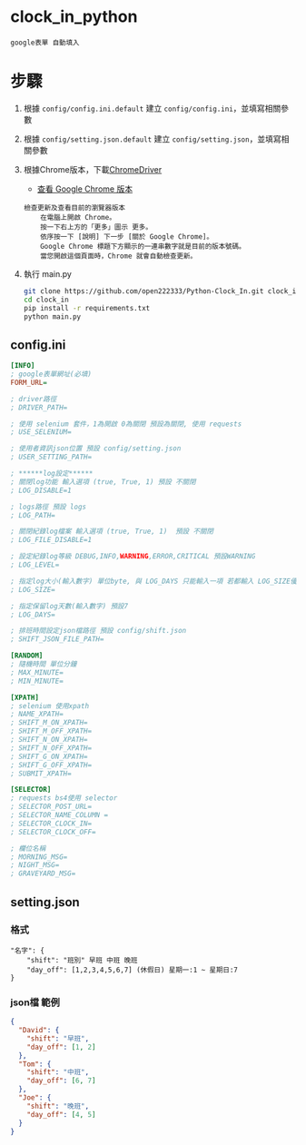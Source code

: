 # clock_in_python

```
google表單 自動填入
```

# 步驟

1. 根據 `config/config.ini.default` 建立 `config/config.ini`，並填寫相關參數

2. 根據 `config/setting.json.default` 建立 `config/setting.json`，並填寫相關參數

3. 根據Chrome版本，下載[ChromeDriver](https://chromedriver.chromium.org/downloads)

	- [查看 Google Chrome 版本](https://support.google.com/chrome/answer/95414?hl=zh-Hant&co=GENIE.Platform%3DDesktop#zippy=%2C%E6%AA%A2%E6%9F%A5%E6%9B%B4%E6%96%B0%E5%8F%8A%E6%9F%A5%E7%9C%8B%E7%9B%AE%E5%89%8D%E7%9A%84%E7%80%8F%E8%A6%BD%E5%99%A8%E7%89%88%E6%9C%AC)

	```
	檢查更新及查看目前的瀏覽器版本
		在電腦上開啟 Chrome。
		按一下右上方的「更多」圖示 更多。
		依序按一下 [說明] 下一步 [關於 Google Chrome]。
		Google Chrome 標題下方顯示的一連串數字就是目前的版本號碼。
		當您開啟這個頁面時，Chrome 就會自動檢查更新。
	```

4. 執行 main.py

	```bash
	git clone https://github.com/open222333/Python-Clock_In.git clock_in
	cd clock_in
	pip install -r requirements.txt
	python main.py
	```

## config.ini

```ini
[INFO]
; google表單網址(必填)
FORM_URL=

; driver路徑
; DRIVER_PATH=

; 使用 selenium 套件，1為開啟 0為關閉 預設為關閉, 使用 requests
; USE_SELENIUM=

; 使用者資訊json位置 預設 config/setting.json
; USER_SETTING_PATH=

; ******log設定******
; 關閉log功能 輸入選項 (true, True, 1) 預設 不關閉
; LOG_DISABLE=1

; logs路徑 預設 logs
; LOG_PATH=

; 關閉紀錄log檔案 輸入選項 (true, True, 1)  預設 不關閉
; LOG_FILE_DISABLE=1

; 設定紀錄log等級 DEBUG,INFO,WARNING,ERROR,CRITICAL 預設WARNING
; LOG_LEVEL=

; 指定log大小(輸入數字) 單位byte, 與 LOG_DAYS 只能輸入一項 若都輸入 LOG_SIZE優先
; LOG_SIZE=

; 指定保留log天數(輸入數字) 預設7
; LOG_DAYS=

; 排班時間設定json檔路徑 預設 config/shift.json
; SHIFT_JSON_FILE_PATH=

[RANDOM]
; 隨機時間 單位分鐘
; MAX_MINUTE=
; MIN_MINUTE=

[XPATH]
; selenium 使用xpath
; NAME_XPATH=
; SHIFT_M_ON_XPATH=
; SHIFT_M_OFF_XPATH=
; SHIFT_N_ON_XPATH=
; SHIFT_N_OFF_XPATH=
; SHIFT_G_ON_XPATH=
; SHIFT_G_OFF_XPATH=
; SUBMIT_XPATH=

[SELECTOR]
; requests bs4使用 selector
; SELECTOR_POST_URL=
; SELECTOR_NAME_COLUMN =
; SELECTOR_CLOCK_IN=
; SELECTOR_CLOCK_OFF=

; 欄位名稱
; MORNING_MSG=
; NIGHT_MSG=
; GRAVEYARD_MSG=
```

## setting.json

### 格式

```
"名字": {
	"shift": "班別" 早班 中班 晚班
	"day_off": [1,2,3,4,5,6,7] (休假日) 星期一:1 ~ 星期日:7
}
```

### json檔 範例

```json
{
  "David": {
    "shift": "早班",
    "day_off": [1, 2]
  },
  "Tom": {
    "shift": "中班",
    "day_off": [6, 7]
  },
  "Joe": {
    "shift": "晚班",
    "day_off": [4, 5]
  }
}
```
